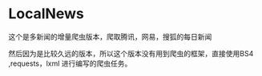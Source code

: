 # LocalNews
这个是多新闻的增量爬虫版本，爬取腾讯，网易，搜狐的每日新闻

然后因为是比较久远的版本，所以这个版本没有用到爬虫的框架，直接使用BS4 ,requests，lxml 进行编写的爬虫任务。

